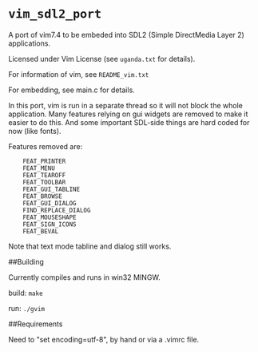 # `vim_sdl2_port`
A port of vim7.4 to be embeded into SDL2 (Simple DirectMedia Layer 2) applications.

Licensed under Vim License (see `uganda.txt` for details).

For information of vim, see `README_vim.txt`

For embedding, see main.c for details.

In this port, vim is run in a separate thread so it will not block the whole 
application. Many features relying on gui widgets are removed to make it easier
to do this. And some important SDL-side things are hard coded for now (like 
fonts).

Features removed are:
```
    FEAT_PRINTER
    FEAT_MENU
    FEAT_TEAROFF
    FEAT_TOOLBAR
    FEAT_GUI_TABLINE
    FEAT_BROWSE
    FEAT_GUI_DIALOG
    FIND_REPLACE_DIALOG
    FEAT_MOUSESHAPE
    FEAT_SIGN_ICONS
    FEAT_BEVAL
```
Note that text mode tabline and dialog still works.

##Building

Currently compiles and runs in win32 MINGW.

build:
  `make`

run:
  `./gvim`

##Requirements

Need to "set encoding=utf-8", by hand or via a .vimrc file.

